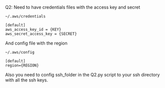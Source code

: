 Q2:
Need to have credentials files with the access key and secret
```
~/.aws/credentials

[default]
aws_access_key_id = {KEY}
aws_secret_access_key = {SECRET}

```
And config file with the region
```
~/.aws/config

[default]
region={REGION}

```
Also you need to config ssh_folder in the Q2.py script to your ssh directory with all the ssh keys.


